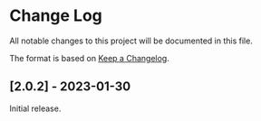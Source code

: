 
# Change Log
All notable changes to this project will be documented in this file.

The format is based on [Keep a Changelog](http://keepachangelog.com/).

## [2.0.2] - 2023-01-30

Initial release.
